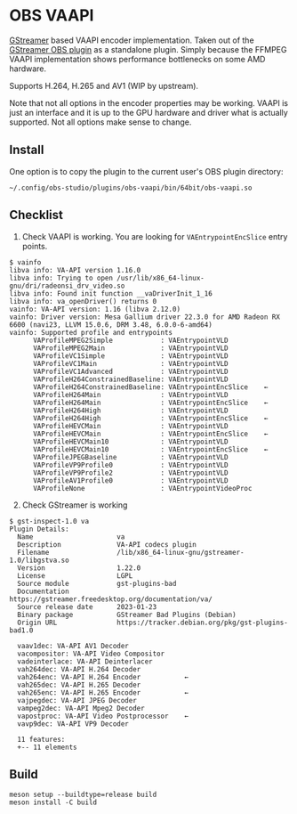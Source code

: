 # OBS VAAPI

[GStreamer] based VAAPI encoder implementation. Taken out of the [GStreamer OBS plugin] as a standalone plugin. Simply because the FFMPEG VAAPI implementation shows performance bottlenecks on some AMD hardware.

Supports H.264, H.265 and AV1 (WIP by upstream).

Note that not all options in the encoder properties may be working. VAAPI is just an interface and it is up to the GPU hardware and driver what is actually supported. Not all options make sense to change.

[GStreamer]: https://gstreamer.freedesktop.org/
[GStreamer OBS plugin]: https://github.com/fzwoch/obs-gstreamer/

## Install

One option is to copy the plugin to the current user's OBS plugin directory:

`~/.config/obs-studio/plugins/obs-vaapi/bin/64bit/obs-vaapi.so`

## Checklist

1. Check VAAPI is working. You are looking for `VAEntrypointEncSlice` entry points.

```
$ vainfo
libva info: VA-API version 1.16.0
libva info: Trying to open /usr/lib/x86_64-linux-gnu/dri/radeonsi_drv_video.so
libva info: Found init function __vaDriverInit_1_16
libva info: va_openDriver() returns 0
vainfo: VA-API version: 1.16 (libva 2.12.0)
vainfo: Driver version: Mesa Gallium driver 22.3.0 for AMD Radeon RX 6600 (navi23, LLVM 15.0.6, DRM 3.48, 6.0.0-6-amd64)
vainfo: Supported profile and entrypoints
      VAProfileMPEG2Simple            :	VAEntrypointVLD
      VAProfileMPEG2Main              :	VAEntrypointVLD
      VAProfileVC1Simple              :	VAEntrypointVLD
      VAProfileVC1Main                :	VAEntrypointVLD
      VAProfileVC1Advanced            :	VAEntrypointVLD
      VAProfileH264ConstrainedBaseline:	VAEntrypointVLD
      VAProfileH264ConstrainedBaseline:	VAEntrypointEncSlice    ←
      VAProfileH264Main               :	VAEntrypointVLD
      VAProfileH264Main               :	VAEntrypointEncSlice    ←
      VAProfileH264High               :	VAEntrypointVLD
      VAProfileH264High               :	VAEntrypointEncSlice    ←
      VAProfileHEVCMain               :	VAEntrypointVLD
      VAProfileHEVCMain               :	VAEntrypointEncSlice    ←
      VAProfileHEVCMain10             :	VAEntrypointVLD
      VAProfileHEVCMain10             :	VAEntrypointEncSlice    ←
      VAProfileJPEGBaseline           :	VAEntrypointVLD
      VAProfileVP9Profile0            :	VAEntrypointVLD
      VAProfileVP9Profile2            :	VAEntrypointVLD
      VAProfileAV1Profile0            :	VAEntrypointVLD
      VAProfileNone                   :	VAEntrypointVideoProc

```

2. Check GStreamer is working

```
$ gst-inspect-1.0 va
Plugin Details:
  Name                     va
  Description              VA-API codecs plugin
  Filename                 /lib/x86_64-linux-gnu/gstreamer-1.0/libgstva.so
  Version                  1.22.0
  License                  LGPL
  Source module            gst-plugins-bad
  Documentation            https://gstreamer.freedesktop.org/documentation/va/
  Source release date      2023-01-23
  Binary package           GStreamer Bad Plugins (Debian)
  Origin URL               https://tracker.debian.org/pkg/gst-plugins-bad1.0

  vaav1dec: VA-API AV1 Decoder
  vacompositor: VA-API Video Compositor
  vadeinterlace: VA-API Deinterlacer
  vah264dec: VA-API H.264 Decoder
  vah264enc: VA-API H.264 Encoder           ←
  vah265dec: VA-API H.265 Decoder
  vah265enc: VA-API H.265 Encoder           ←
  vajpegdec: VA-API JPEG Decoder
  vampeg2dec: VA-API Mpeg2 Decoder
  vapostproc: VA-API Video Postprocessor    ←
  vavp9dec: VA-API VP9 Decoder

  11 features:
  +-- 11 elements

```

## Build

```shell
meson setup --buildtype=release build
meson install -C build
```
